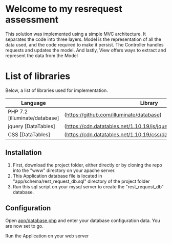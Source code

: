 
# Welcome to my resrequest assessment

This solution was implemented using a simple MVC architecture.
It separates the code into three layers. Model is the representation of all the data used, and the code required to make it persist. The Controller handles requests and updates the model. And lastly, View offers ways to extract and represent the data from the Model

List of libraries
=================

Below, a list of libraries used for implementation.

| Language                      | Library   
| ----------------------------- | ------------------------------------------------------------------------------ |
| PHP 7.2 [illuminate/database] | (https://github.com/illuminate/database)                                       | 
| jquery  [DataTables]          | (https://cdn.datatables.net/1.10.19/js/jquery.dataTables.min.js)               |
| CSS     [DataTables]          | (https://cdn.datatables.net/1.10.19/css/dataTables.bootstrap.min.css)          |
                                
## Installation

1. First, download the project folder, either directly or by cloning the repo into the "www" directory on your apache server.
2. This Application database file is located in "app/schema/rest_request_db.sql" directory of the project folder
3. Run this sql script on your mysql server to create the "rest_request_db" database.

## Configuration
Open [app/database.php](app/database.php) and enter your database configuration data.
You are now set to go.

Run the Application on your web server




